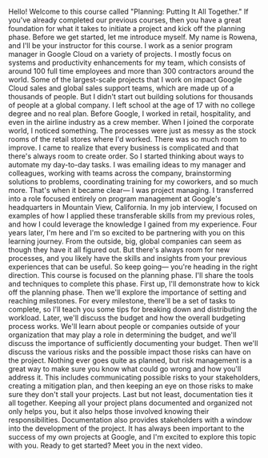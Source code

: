 Hello! Welcome to this course called "Planning: Putting It All Together." If
you've already completed our previous courses, then you have a great foundation
for what it takes to initiate a project and kick off the planning phase. Before
we get started, let me introduce myself. My name is Rowena, and I'll be your
instructor for this course. I work as a senior program manager in Google Cloud
on a variety of projects. I mostly focus on systems and productivity
enhancements for my team, which consists of around 100 full time employees and
more than 300 contractors around the world. Some of the largest-scale projects
that I work on impact Google Cloud sales and global sales support teams, which
are made up of a thousands of people. But I didn't start out building solutions
for thousands of people at a global company. I left school at the age of 17 with
no college degree and no real plan. Before Google, I worked in retail,
hospitality, and even in the airline industry as a crew member. When I joined
the corporate world, I noticed something. The processes were just as messy as
the stock rooms of the retail stores where I'd worked. There was so much room to
improve. I came to realize that every business is complicated and that there's
always room to create order. So I started thinking about ways to automate my
day-to-day tasks. I was emailing ideas to my manager and colleagues, working
with teams across the company, brainstorming solutions to problems, coordinating
training for my coworkers, and so much more. That's when it became clear— I was
project managing. I transferred into a role focused entirely on program
management at Google's headquarters in Mountain View, California. In my job
interview, I focused on examples of how I applied these transferable skills from
my previous roles, and how I could leverage the knowledge I gained from my
experience. Four years later, I'm here and I'm so excited to be partnering with
you on this learning journey. From the outside, big, global companies can seem
as though they have it all figured out. But there's always room for new
processes, and you likely have the skills and insights from your previous
experiences that can be useful. So keep going— you're heading in the right
direction. This course is focused on the planning phase. I'll share the tools
and techniques to complete this phase. First up, I'll demonstrate how to kick
off the planning phase. Then we'll explore the importance of setting and
reaching milestones. For every milestone, there'll be a set of tasks to
complete, so I'll teach you some tips for breaking down and distributing the
workload. Later, we'll discuss the budget and how the overall budgeting process
works. We'll learn about people or companies outside of your organization that
may play a role in determining the budget, and we'll discuss the importance of
sufficiently documenting your budget. Then we'll discuss the various risks and
the possible impact those risks can have on the project. Nothing ever goes quite
as planned, but risk management is a great way to make sure you know what could
go wrong and how you'll address it. This includes communicating possible risks
to your stakeholders, creating a mitigation plan, and then keeping an eye on
those risks to make sure they don't stall your projects. Last but not least,
documentation ties it all together. Keeping all your project plans documented
and organized not only helps you, but it also helps those involved knowing their
responsibilities. Documentation also provides stakeholders with a window into
the development of the project. It has always been important to the success of
my own projects at Google, and I'm excited to explore this topic with you. Ready
to get started? Meet you in the next video.